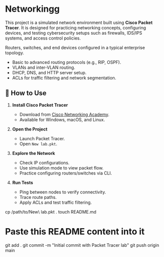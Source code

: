 # Networkingg
This project is a simulated network environment built using **Cisco Packet Tracer**. It is designed for practicing networking concepts, configuring devices, and testing cybersecurity setups such as firewalls, IDS/IPS systems, and access control policies.



Routers, switches, and end devices configured in a typical enterprise topology.
- Basic to advanced routing protocols (e.g., RIP, OSPF).
- VLANs and inter-VLAN routing.
- DHCP, DNS, and HTTP server setup.
- ACLs for traffic filtering and network segmentation.

## 🔧 How to Use

1. **Install Cisco Packet Tracer**
   - Download from [Cisco Networking Academy](https://www.netacad.com/).
   - Available for Windows, macOS, and Linux.

2. **Open the Project**
   - Launch Packet Tracer.
   - Open `New lab.pkt`.

3. **Explore the Network**
   - Check IP configurations.
   - Use simulation mode to view packet flow.
   - Practice configuring routers/switches via CLI.

4. **Run Tests**
   - Ping between nodes to verify connectivity.
   - Trace route paths.
   - Apply ACLs and test traffic filtering.
  

cp /path/to/New\ lab.pkt .
touch README.md
# Paste this README content into it
git add .
git commit -m "Initial commit with Packet Tracer lab"
git push origin main
